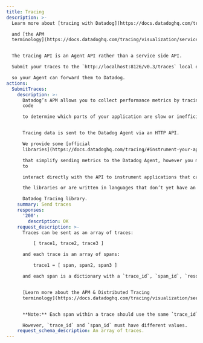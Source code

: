 ```yaml
---
title: Tracing
description: >-
  Learn more about [tracing with Datadog](https://docs.datadoghq.com/tracing)

  and [the APM
  terminology](https://docs.datadoghq.com/tracing/visualization/services_list).


  The tracing API is an Agent API rather than a service side API.

  Submit your traces to the `http://localhost:8126/v0.3/traces` local endpoint

  so your Agent can forward them to Datadog.
actions:
  SubmitTraces:
    description: >-
      Datadog’s APM allows you to collect performance metrics by tracing your
      code

      to determine which parts of your application are slow or inefficient.


      Tracing data is sent to the Datadog Agent via an HTTP API.

      We provide some [official
      libraries](https://docs.datadoghq.com/tracing/#instrument-your-application)

      that simplify sending metrics to the Datadog Agent, however you may want
      to

      interact directly with the API to instrument applications that cannot use

      the libraries or are written in languages that don’t yet have an official

      Datadog Tracing library.
    summary: Send traces
    responses:
      '200':
        description: OK
    request_description: >-
      Traces can be sent as an array of traces:

          [ trace1, trace2, trace3 ]

      and each trace is an array of spans:

          trace1 = [ span, span2, span3 ]

      and each span is a dictionary with a `trace_id`, `span_id`, `resource`...


      [Learn more about the APM & Distributed Tracing
      terminology](https://docs.datadoghq.com/tracing/visualization/services_list)


      **Note:** Each span within a trace should use the same `trace_id`.

      However, `trace_id` and `span_id` must have different values.
    request_schema_description: An array of traces.
---
```

